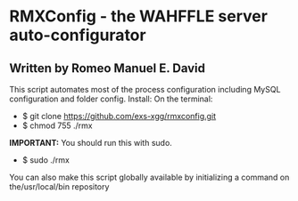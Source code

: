 # RMXConfig - the WAHFFLE server auto-configurator
## Written by Romeo Manuel E. David

This script automates most of the process configuration including MySQL configuration and folder config.
Install:
On the terminal:
* $ git clone https://github.com/exs-xgg/rmxconfig.git
* $ chmod 755 ./rmx

**IMPORTANT:** You should run this with sudo.
* $ sudo ./rmx

You can also make this script globally available by initializing a command on the/usr/local/bin repository
